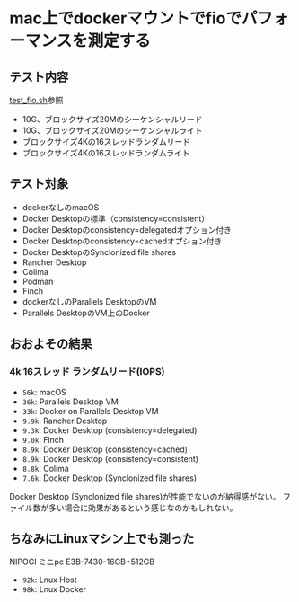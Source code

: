 # mac上でdockerマウントでfioでパフォーマンスを測定する

## テスト内容

[test_fio.sh](./test_fio.sh)参照

- 10G、ブロックサイズ20Mのシーケンシャルリード
- 10G、ブロックサイズ20Mのシーケンシャルライト
- ブロックサイズ4Kの16スレッドランダムリード
- ブロックサイズ4Kの16スレッドランダムライト

## テスト対象

- dockerなしのmacOS
- Docker Desktopの標準（consistency=consistent）
- Docker Desktopのconsistency=delegatedオプション付き
- Docker Desktopのconsistency=cachedオプション付き
- Docker DesktopのSynclonized file shares
- Rancher Desktop
- Colima
- Podman
- Finch
- dockerなしのParallels DesktopのVM
- Parallels DesktopのVM上のDocker

## おおよその結果

### 4k 16スレッド ランダムリード(IOPS)

- `56k`: macOS
- `36k`: Parallels Desktop VM
- `33k`: Docker on Parallels Desktop VM
- `9.9k`: Rancher Desktop
- `9.3k`: Docker Desktop (consistency=delegated)
- `9.0k`: Finch
- `8.9k`: Docker Desktop (consistency=cached)
- `8.9k`: Docker Desktop (consistency=consistent)
- `8.8k`: Colima
- `7.6k`: Docker Desktop (Synclonized file shares)

Docker Desktop (Synclonized file shares)が性能でないのが納得感がない。
ファイル数が多い場合に効果があるという感じなのかもしれない。

## ちなみにLinuxマシン上でも測った

NIPOGI ミニpc E3B-7430-16GB+512GB

- `92k`: Lnux Host
- `98k`: Lnux Docker
